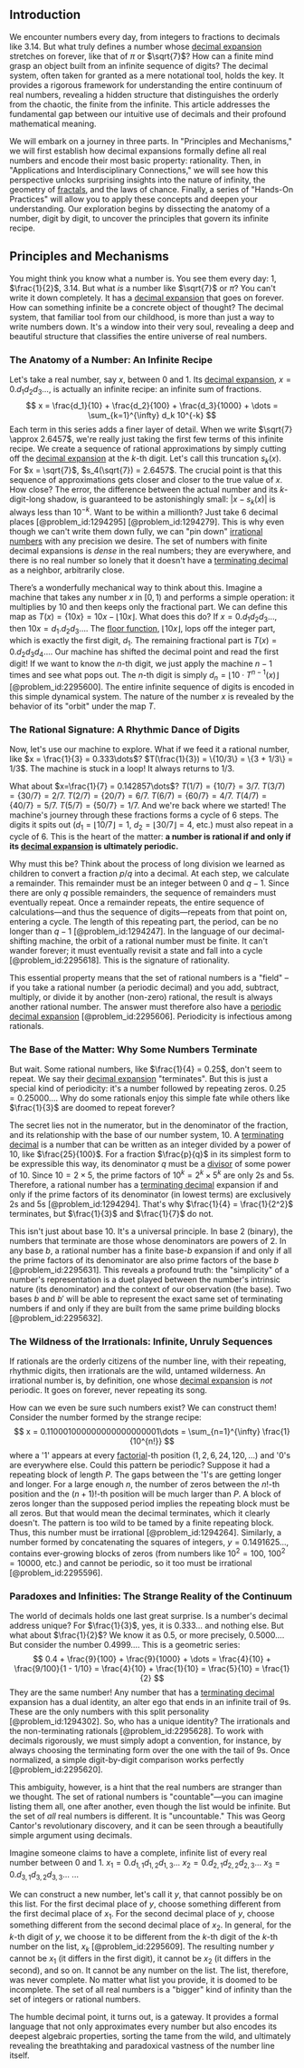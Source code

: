 ## Introduction
We encounter numbers every day, from integers to fractions to decimals like 3.14. But what truly defines a number whose [decimal expansion](@article_id:141798) stretches on forever, like that of $\pi$ or $\sqrt{7}$? How can a finite mind grasp an object built from an infinite sequence of digits? The decimal system, often taken for granted as a mere notational tool, holds the key. It provides a rigorous framework for understanding the entire continuum of real numbers, revealing a hidden structure that distinguishes the orderly from the chaotic, the finite from the infinite. This article addresses the fundamental gap between our intuitive use of decimals and their profound mathematical meaning.

We will embark on a journey in three parts. In "Principles and Mechanisms," we will first establish how decimal expansions formally define all real numbers and encode their most basic property: rationality. Then, in "Applications and Interdisciplinary Connections," we will see how this perspective unlocks surprising insights into the nature of infinity, the geometry of [fractals](@article_id:140047), and the laws of chance. Finally, a series of "Hands-On Practices" will allow you to apply these concepts and deepen your understanding. Our exploration begins by dissecting the anatomy of a number, digit by digit, to uncover the principles that govern its infinite recipe.

## Principles and Mechanisms

You might think you know what a number is. You see them every day: $1$, $\frac{1}{2}$, $3.14$. But what *is* a number like $\sqrt{7}$ or $\pi$? You can't write it down completely. It has a [decimal expansion](@article_id:141798) that goes on forever. How can something infinite be a concrete object of thought? The decimal system, that familiar tool from our childhood, is more than just a way to write numbers down. It's a window into their very soul, revealing a deep and beautiful structure that classifies the entire universe of real numbers.

### The Anatomy of a Number: An Infinite Recipe

Let's take a real number, say $x$, between 0 and 1. Its [decimal expansion](@article_id:141798), $x = 0.d_1 d_2 d_3 \dots$, is actually an infinite recipe: an infinite sum of fractions.
$$
x = \frac{d_1}{10} + \frac{d_2}{100} + \frac{d_3}{1000} + \dots = \sum_{k=1}^{\infty} d_k 10^{-k}
$$
Each term in this series adds a finer layer of detail. When we write $\sqrt{7} \approx 2.6457$, we're really just taking the first few terms of this infinite recipe. We create a sequence of rational approximations by simply cutting off the [decimal expansion](@article_id:141798) at the $k$-th digit. Let's call this truncation $s_k(x)$. For $x = \sqrt{7}$, $s_4(\sqrt{7}) = 2.6457$. The crucial point is that this sequence of approximations gets closer and closer to the true value of $x$. How close? The error, the difference between the actual number and its $k$-digit-long shadow, is guaranteed to be astonishingly small: $|x - s_k(x)|$ is always less than $10^{-k}$. Want to be within a millionth? Just take 6 decimal places [@problem_id:1294295] [@problem_id:1294279]. This is why even though we can't write them down fully, we can "pin down" [irrational numbers](@article_id:157826) with any precision we desire. The set of numbers with finite decimal expansions is *dense* in the real numbers; they are everywhere, and there is no real number so lonely that it doesn't have a [terminating decimal](@article_id:157033) as a neighbor, arbitrarily close.

There’s a wonderfully mechanical way to think about this. Imagine a machine that takes any number $x$ in $[0, 1)$ and performs a simple operation: it multiplies by 10 and then keeps only the fractional part. We can define this map as $T(x) = \{10x\} = 10x - \lfloor 10x \rfloor$. What does this do? If $x=0.d_1 d_2 d_3 \dots$, then $10x = d_1.d_2 d_3 \dots$. The [floor function](@article_id:264879), $\lfloor 10x \rfloor$, lops off the integer part, which is exactly the first digit, $d_1$. The remaining fractional part is $T(x) = 0.d_2 d_3 d_4 \dots$. Our machine has shifted the decimal point and read the first digit! If we want to know the $n$-th digit, we just apply the machine $n-1$ times and see what pops out. The $n$-th digit is simply $d_n = \lfloor 10 \cdot T^{n-1}(x) \rfloor$ [@problem_id:2295600]. The entire infinite sequence of digits is encoded in this simple dynamical system. The nature of the number $x$ is revealed by the behavior of its "orbit" under the map $T$.

### The Rational Signature: A Rhythmic Dance of Digits

Now, let's use our machine to explore. What if we feed it a rational number, like $x = \frac{1}{3} = 0.333\dots$?
$T(\frac{1}{3}) = \{10/3\} = \{3 + 1/3\} = 1/3$. The machine is stuck in a loop! It always returns to $1/3$.

What about $x=\frac{1}{7} = 0.142857\dots$?
$T(1/7) = \{10/7\} = 3/7$.
$T(3/7) = \{30/7\} = 2/7$.
$T(2/7) = \{20/7\} = 6/7$.
$T(6/7) = \{60/7\} = 4/7$.
$T(4/7) = \{40/7\} = 5/7$.
$T(5/7) = \{50/7\} = 1/7$.
And we're back where we started! The machine's journey through these fractions forms a cycle of 6 steps. The digits it spits out ($d_1 = \lfloor 10/7 \rfloor = 1$, $d_2 = \lfloor 30/7 \rfloor = 4$, etc.) must also repeat in a cycle of 6. This is the heart of the matter: **a number is rational if and only if its [decimal expansion](@article_id:141798) is ultimately periodic.**

Why must this be? Think about the process of long division we learned as children to convert a fraction $p/q$ into a decimal. At each step, we calculate a remainder. This remainder must be an integer between $0$ and $q-1$. Since there are only $q$ possible remainders, the sequence of remainders must eventually repeat. Once a remainder repeats, the entire sequence of calculations—and thus the sequence of digits—repeats from that point on, entering a cycle. The length of this repeating part, the period, can be no longer than $q-1$ [@problem_id:1294247]. In the language of our decimal-shifting machine, the orbit of a rational number must be finite. It can't wander forever; it must eventually revisit a state and fall into a cycle [@problem_id:2295618]. This is the signature of rationality.

This essential property means that the set of rational numbers is a "field" – if you take a rational number (a periodic decimal) and you add, subtract, multiply, or divide it by another (non-zero) rational, the result is always another rational number. The answer must therefore also have a [periodic decimal expansion](@article_id:142601) [@problem_id:2295606]. Periodicity is infectious among rationals.

### The Base of the Matter: Why Some Numbers Terminate

But wait. Some rational numbers, like $\frac{1}{4} = 0.25$, don't seem to repeat. We say their [decimal expansion](@article_id:141798) "terminates". But this is just a special kind of periodicity: it's a number followed by repeating zeros. $0.25 = 0.25000\dots$. Why do some rationals enjoy this simple fate while others like $\frac{1}{3}$ are doomed to repeat forever?

The secret lies not in the numerator, but in the denominator of the fraction, and its relationship with the base of our number system, 10. A [terminating decimal](@article_id:157033) is a number that can be written as an integer divided by a power of 10, like $\frac{25}{100}$. For a fraction $\frac{p}{q}$ in its simplest form to be expressible this way, its denominator $q$ must be a [divisor](@article_id:187958) of some power of 10. Since $10 = 2 \times 5$, the prime factors of $10^k = 2^k \times 5^k$ are only 2s and 5s. Therefore, a rational number has a [terminating decimal](@article_id:157033) expansion if and only if the prime factors of its denominator (in lowest terms) are exclusively 2s and 5s [@problem_id:1294294]. That's why $\frac{1}{4} = \frac{1}{2^2}$ terminates, but $\frac{1}{3}$ and $\frac{1}{7}$ do not.

This isn't just about base 10. It's a universal principle. In base 2 (binary), the numbers that terminate are those whose denominators are powers of 2. In any base $b$, a rational number has a finite base-$b$ expansion if and only if all the prime factors of its denominator are also prime factors of the base $b$ [@problem_id:2295631]. This reveals a profound truth: the "simplicity" of a number's representation is a duet played between the number's intrinsic nature (its denominator) and the context of our observation (the base). Two bases $b$ and $b'$ will be able to represent the exact same set of terminating numbers if and only if they are built from the same prime building blocks [@problem_id:2295632].

### The Wildness of the Irrationals: Infinite, Unruly Sequences

If rationals are the orderly citizens of the number line, with their repeating, rhythmic digits, then irrationals are the wild, untamed wilderness. An irrational number is, by definition, one whose [decimal expansion](@article_id:141798) is *not* periodic. It goes on forever, never repeating its song.

How can we even be sure such numbers exist? We can construct them! Consider the number formed by the strange recipe:
$$
x = 0.110001000000000000000001\dots = \sum_{n=1}^{\infty} \frac{1}{10^{n!}}
$$
where a '1' appears at every [factorial](@article_id:266143)-th position ($1, 2, 6, 24, 120, \dots$) and '0's are everywhere else. Could this pattern be periodic? Suppose it had a repeating block of length $P$. The gaps between the '1's are getting longer and longer. For a large enough $n$, the number of zeros between the $n!$-th position and the $(n+1)!$-th position will be much larger than $P$. A block of zeros longer than the supposed period implies the repeating block must be all zeros. But that would mean the decimal terminates, which it clearly doesn't. The pattern is too wild to be tamed by a finite repeating block. Thus, this number must be irrational [@problem_id:1294264]. Similarly, a number formed by concatenating the squares of integers, $y = 0.1491625\dots$, contains ever-growing blocks of zeros (from numbers like $10^2=100$, $100^2=10000$, etc.) and cannot be periodic, so it too must be irrational [@problem_id:2295596].

### Paradoxes and Infinities: The Strange Reality of the Continuum

The world of decimals holds one last great surprise. Is a number's decimal address unique? For $\frac{1}{3}$, yes, it is $0.333\dots$ and nothing else. But what about $\frac{1}{2}$? We know it as $0.5$, or more precisely, $0.5000\dots$. But consider the number $0.4999\dots$. This is a geometric series:
$$
0.4 + \frac{9}{100} + \frac{9}{1000} + \dots = \frac{4}{10} + \frac{9/100}{1 - 1/10} = \frac{4}{10} + \frac{1}{10} = \frac{5}{10} = \frac{1}{2}
$$
They are the same number! Any number that has a [terminating decimal](@article_id:157033) expansion has a dual identity, an alter ego that ends in an infinite trail of 9s. These are the only numbers with this split personality [@problem_id:1294302]. So, who has a unique identity? The irrationals and the non-terminating rationals [@problem_id:2295628]. To work with decimals rigorously, we must simply adopt a convention, for instance, by always choosing the terminating form over the one with the tail of 9s. Once normalized, a simple digit-by-digit comparison works perfectly [@problem_id:2295620].

This ambiguity, however, is a hint that the real numbers are stranger than we thought. The set of rational numbers is "countable"—you can imagine listing them all, one after another, even though the list would be infinite. But the set of *all* real numbers is different. It is "uncountable." This was Georg Cantor's revolutionary discovery, and it can be seen through a beautifully simple argument using decimals.

Imagine someone claims to have a complete, infinite list of every real number between 0 and 1.
$x_1 = 0.d_{1,1}d_{1,2}d_{1,3}\dots$
$x_2 = 0.d_{2,1}d_{2,2}d_{2,3}\dots$
$x_3 = 0.d_{3,1}d_{3,2}d_{3,3}\dots$
...

We can construct a new number, let's call it $y$, that cannot possibly be on this list. For the first decimal place of $y$, choose something different from the first decimal place of $x_1$. For the second decimal place of $y$, choose something different from the second decimal place of $x_2$. In general, for the $k$-th digit of $y$, we choose it to be different from the $k$-th digit of the $k$-th number on the list, $x_k$ [@problem_id:2295609]. The resulting number $y$ cannot be $x_1$ (it differs in the first digit), it cannot be $x_2$ (it differs in the second), and so on. It cannot be any number on the list. The list, therefore, was never complete. No matter what list you provide, it is doomed to be incomplete. The set of all real numbers is a "bigger" kind of infinity than the set of integers or rational numbers.

The humble decimal point, it turns out, is a gateway. It provides a formal language that not only approximates every number but also encodes its deepest algebraic properties, sorting the tame from the wild, and ultimately revealing the breathtaking and paradoxical vastness of the number line itself.